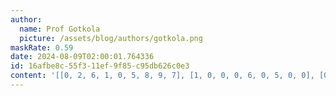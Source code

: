 ```yaml
---
author:
  name: Prof Gotkola
  picture: /assets/blog/authors/gotkola.png
maskRate: 0.59
date: 2024-08-09T02:00:01.764336
id: 16afbe8c-55f3-11ef-9f85-c95db626c0e3
content: '[[0, 2, 6, 1, 0, 5, 8, 9, 7], [1, 0, 0, 0, 6, 0, 5, 0, 0], [0, 0, 0, 0, 9, 0, 0, 0, 0], [5, 0, 0, 0, 1, 0, 0, 7, 0], [0, 0, 9, 0, 5, 0, 0, 0, 0], [6, 0, 1, 0, 8, 9, 3, 5, 2], [0, 0, 0, 5, 0, 1, 0, 0, 9], [0, 4, 2, 0, 0, 3, 0, 6, 0], [0, 1, 0, 8, 0, 6, 7, 0, 0]]'
---
```


